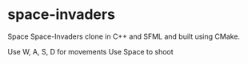 # space-invaders

Space Space-Invaders clone in C++ and SFML and built using CMake.

Use W, A, S, D for movements
Use Space to shoot
